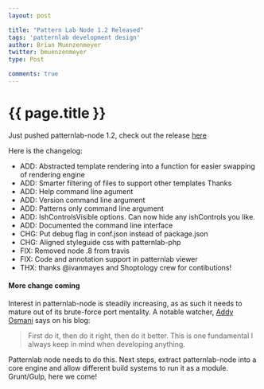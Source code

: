 ```yaml
---
layout: post

title: "Pattern Lab Node 1.2 Released"
tags: 'patternlab development design'
author: Brian Muenzenmeyer
twitter: bmuenzenmeyer
type: Post

comments: true
---
```


{{ page.title }}
================

Just pushed patternlab-node 1.2, check out the release [here](https://github.com/pattern-lab/patternlab-node/releases/tag/v0.1.2)

Here is the changelog:

* ADD: Abstracted template rendering into a function for easier swapping of rendering engine
* ADD: Smarter filtering of files to support other templates Thanks 
* ADD: Help command line agument
* ADD: Version command line argument
* ADD: Patterns only command line argument
* ADD: IshControlsVisible options. Can now hide any ishControls you like.
* ADD: Documented the command line interface
* CHG: Put debug flag in conf.json instead of package.json
* CHG: Aligned styleguide css with patternlab-php
* FIX: Removed node .8 from travis
* FIX: Code and annotation support in patternlab viewer
* THX: thanks @ivanmayes and Shoptology crew for contibutions!

#### More change coming
Interest in patternlab-node is steadily increasing, as as such it needs to mature out of its brute-force port mentality. A notable watcher, [Addy Osmani](https://twitter.com/addyosmani) says on his blog:

> First do it, then do it right, then do it better. This is one fundamental I always keep in mind when developing anything.

Patternlab node needs to do this. Next steps, extract patternlab-node into a core engine and allow different build systems to run it as a module. Grunt/Gulp, here we come!